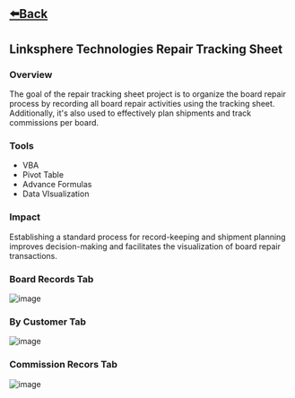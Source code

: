 ## [⬅️Back](./)

## Linksphere Technologies Repair Tracking Sheet
### Overview
The goal of the repair tracking sheet project is to organize the board repair process by recording all board repair activities using the tracking sheet. Additionally, it's also used to effectively plan shipments and track commissions per board.

### Tools 
-  VBA
-  Pivot Table
-  Advance Formulas
-  Data VIsualization

### Impact
Establishing a standard process for record-keeping and shipment planning improves decision-making and facilitates the visualization of board repair transactions.

### Board Records Tab

![image](https://github.com/greatcyan/cyrus-baruc-data-analytics-portfolio/assets/95137493/ef31e571-4cd8-4bf3-9d2c-69a5d3d3ce43)

### By Customer Tab

![image](https://github.com/greatcyan/cyrus-baruc-data-analytics-portfolio/assets/95137493/ca66aa05-35d3-4322-a942-f0f3ab499f0a)

### Commission Recors Tab

![image](https://github.com/greatcyan/cyrus-baruc-data-analytics-portfolio/assets/95137493/f97a267c-0eb9-4669-9cd9-6603c29c7a02)

